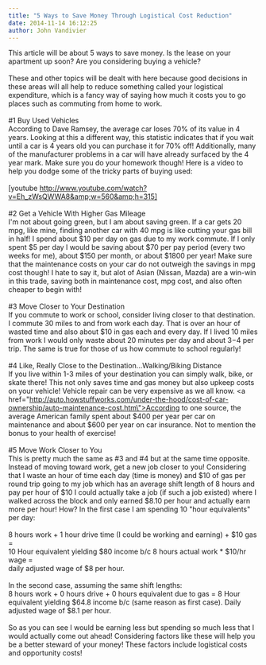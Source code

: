 ```yaml
---
title: "5 Ways to Save Money Through Logistical Cost Reduction"
date: 2014-11-14 16:12:25
author: John Vandivier
---
```




This article will be about 5 ways to save money. Is the lease on your apartment up soon? Are you considering buying a vehicle?<br /><br />These and other topics will be dealt with here because good decisions in these areas will all help to reduce something called your logistical expenditure, which is a fancy way of saying how much it costs you to go places such as commuting from home to work.<br /><br />#1 Buy Used Vehicles<br />According to Dave Ramsey, the average car loses 70% of its value in 4 years. Looking at this a different way, this statistic indicates that if you wait until a car is 4 years old you can purchase it for 70% off! Additionally, many of the manufacturer problems in a car will have already surfaced by the 4 year mark. Make sure you do your homework though! Here is a video to help you dodge some of the tricky parts of buying used:<br /><br />[youtube http://www.youtube.com/watch?v=Eh_zWsQWWA8&amp;w=560&amp;h=315]<br /><br />#2 Get a Vehicle With Higher Gas Mileage<br />I'm not about going green, but I am about saving green. If a car gets 20 mpg, like mine, finding another car with 40 mpg is like cutting your gas bill in half! I spend about $10 per day on gas due to my work commute. If I only spent $5 per day I would be saving about $70 per pay period (every two weeks for me), about $150 per month, or about $1800 per year! Make sure that the maintenance costs on your car do not outweigh the savings in mpg cost though! I hate to say it, but alot of Asian (Nissan, Mazda) are a win-win in this trade, saving both in maintenance cost, mpg cost, and also often cheaper to begin with!<br /><br />#3 Move Closer to Your Destination<br />If you commute to work or school, consider living closer to that destination. I commute 30 miles to and from work each day. That is over an hour of wasted time and also about $10 in gas each and every day. If I lived 10 miles from work I would only waste about 20 minutes per day and about $3-$4 per trip. The same is true for those of us how commute to school regularly!<br /><br />#4 Like, Really Close to the Destination...Walking/Biking Distance<br />If you live within 1-3 miles of your destination you can simply walk, bike, or skate there! This not only saves time and gas money but also upkeep costs on your vehicle! Vehicle repair can be very expensive as we all know. <a href=\"http://auto.howstuffworks.com/under-the-hood/cost-of-car-ownership/auto-maintenance-cost.htm\">According to one source</a>, the average American family spent about $400 per year per car on maintenance and about $600 per year on car insurance. Not to mention the bonus to your health of exercise!<br /><br />#5 Move Work Closer to You<br />This is pretty much the same as #3 and #4 but at the same time opposite. Instead of moving toward work, get a new job closer to you! Considering that I waste an hour of time each day (time is money) and $10 of gas per round trip going to my job which has an average shift length of 8 hours and pay per hour of $10 I could actually take a job (if such a job existed) where I walked across the block and only earned $8.10 per hour and actually earn more per hour! How? In the first case I am spending 10 \"hour equivalents\" per day:<br /><br />8 hours work + 1 hour drive time (I could be working and earning) + $10 gas =<br />10 Hour equivalent yielding $80 income b/c 8 hours actual work * $10/hr wage =<br />daily adjusted wage of $8 per hour.<br /><br />In the second case, assuming the same shift lengths:<br />8 hours work + 0 hours drive + 0 hours equivalent due to gas = 8 Hour equivalent yielding $64.8 income b/c (same reason as first case). Daily adjusted wage of $8.1 per hour.<br /><br />So as you can see I would be earning less but spending so much less that I would actually come out ahead! Considering factors like these will help you be a better steward of your money! These factors include logistical costs and opportunity costs!